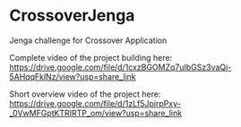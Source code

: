 # CrossoverJenga
Jenga challenge for Crossover Application

Complete video of the project building here: https://drive.google.com/file/d/1cxzBGOMZq7uIbGSz3vaQj-5AHqqFklNz/view?usp=share_link

Short overview video of the project here: https://drive.google.com/file/d/1zLf5JpjrpPxy-_0VwMFGptKTRIRTP_om/view?usp=share_link
